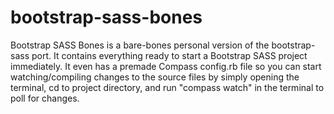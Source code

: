 # bootstrap-sass-bones

Bootstrap SASS Bones is a bare-bones personal version of the bootstrap-sass port.  It contains everything ready to start a Bootstrap SASS project immediately.  It even has a premade Compass config.rb file so you can start watching/compiling changes to the source files by simply opening the terminal, cd to project directory, and run "compass watch" in the terminal to poll for changes.
